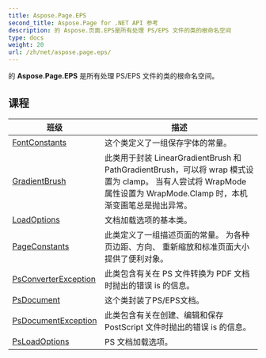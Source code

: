 ```yaml
---
title: Aspose.Page.EPS
second_title: Aspose.Page for .NET API 参考
description: 的 Aspose.页面.EPS是所有处理 PS/EPS 文件的类的根命名空间
type: docs
weight: 20
url: /zh/net/aspose.page.eps/
---
```

的 **Aspose.Page.EPS** 是所有处理 PS/EPS 文件的类的根命名空间。

## 课程

| 班级 | 描述 |
| --- | --- |
| [FontConstants](./fontconstants/) | 这个类定义了一组保存字体的常量。 |
| [GradientBrush](./gradientbrush/) | 此类用于封装 LinearGradientBrush 和 PathGradientBrush，可以将 wrap 模式设置为 clamp。 当有人尝试将 WrapMode 属性设置为 WrapMode.Clamp 时，本机渐变画笔总是抛出异常。 |
| [LoadOptions](./loadoptions/) | 文档加载选项的基本类。 |
| [PageConstants](./pageconstants/) | 此类定义了一组描述页面的常量。 为各种页边距、方向、 重新缩放和标准页面大小提供了便利对象。 |
| [PsConverterException](./psconverterexception/) | 此类包含有关在 PS 文件转换为 PDF 文档时抛出的错误 is 的信息。 |
| [PsDocument](./psdocument/) | 这个类封装了PS/EPS文档。 |
| [PsDocumentException](./psdocumentexception/) | 此类包含有关在创建、编辑和保存 PostScript 文件时抛出的错误 is 的信息。 |
| [PsLoadOptions](./psloadoptions/) | PS 文档加载选项。 |


